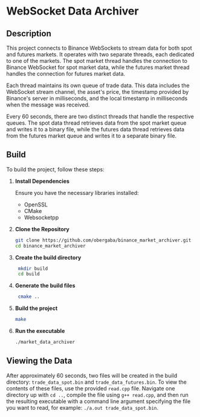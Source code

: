 # WebSocket Data Archiver

## Description

This project connects to Binance WebSockets to stream data for both spot and futures markets. It operates with two separate threads, each dedicated to one of the markets. The spot market thread handles the connection to Binance WebSocket for spot market data, while the futures market thread handles the connection for futures market data.

Each thread maintains its own queue of trade data. This data includes the WebSocket stream channel, the asset's price, the timestamp provided by Binance's server in milliseconds, and the local timestamp in milliseconds when the message was received.

Every 60 seconds, there are two distinct threads that handle the respective queues. The spot data thread retrieves data from the spot market queue and writes it to a binary file, while the futures data thread retrieves data from the futures market queue and writes it to a separate binary file.

## Build

To build the project, follow these steps:

1. **Install Dependencies**

   Ensure you have the necessary libraries installed:
   - OpenSSL
   - CMake
   - Websocketpp

2. **Clone the Repository**
   ```sh
   git clone https://github.com/obergaba/binance_market_archiver.git
   cd binance_market_archiver
3. **Create the build directory**
   ```sh
    mkdir build
    cd build
4. **Generate the build files**
   ```sh
    cmake ..
5. **Build the project**
    ```sh
    make
6. **Run the executable**
    ```sh
    ./market_data_archiver

## Viewing the Data

After approximately 60 seconds, two files will be created in the build directory: ```trade_data_spot.bin``` and ```trade_data_futures.bin```. To view the contents of these files, use the provided ```read.cpp``` file. Navigate one directory up with ```cd ..```, compile the file using ```g++ read.cpp```, and then run the resulting executable with a command line argument specifying the file you want to read, for example: ```./a.out trade_data_spot.bin```.